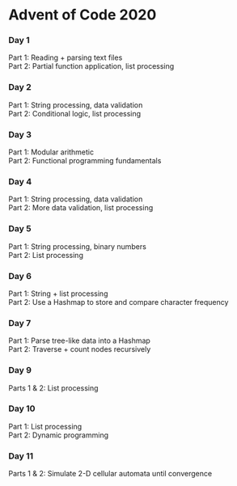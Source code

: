 # Advent of Code 2020

### Day 1  
Part 1: Reading + parsing text files  
Part 2: Partial function application, list processing

### Day 2  
Part 1: String processing, data validation  
Part 2: Conditional logic, list processing

### Day 3  
Part 1: Modular arithmetic  
Part 2: Functional programming fundamentals

### Day 4  
Part 1: String processing, data validation  
Part 2: More data validation, list processing

### Day 5  
Part 1: String processing, binary numbers  
Part 2: List processing

### Day 6  
Part 1: String + list processing  
Part 2: Use a Hashmap to store and compare character frequency  

### Day 7  
Part 1: Parse tree-like data into a Hashmap  
Part 2: Traverse + count nodes recursively

### Day 9   
Parts 1 & 2: List processing

### Day 10   
Part 1: List processing   
Part 2: Dynamic programming

### Day 11
Parts 1 & 2: Simulate 2-D cellular automata until convergence
